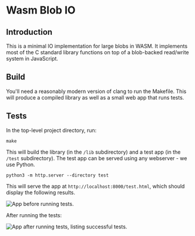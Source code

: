 # Wasm Blob IO


## Introduction
This is a minimal IO implementation for large blobs in WASM. It implements most of the C standard library functions on top of a blob-backed read/write system in JavaScript.

## Build
You'll need a reasonably modern version of clang to run the Makefile. This will produce a compiled library as well as a small web app that runs tests.

## Tests 
In the top-level project directory, run:

```make ```

This will build the library (in the `/lib` subdirectory) and a test app (in the `/test` subdirectory). The test app can be served using any webserver - we use Python. 

```python3 -m http.server --directory test```

This will serve the app at `http://localhost:8000/test.html`, which should display the following results.

![App before running tests.](https://github.com/brc7/WasmBlobIO/blob/main/img_1.png?raw=true)

After running the tests:

![App after running tests, listing successful tests.](https://github.com/brc7/WasmBlobIO/blob/main/img_0.png?raw=true)


